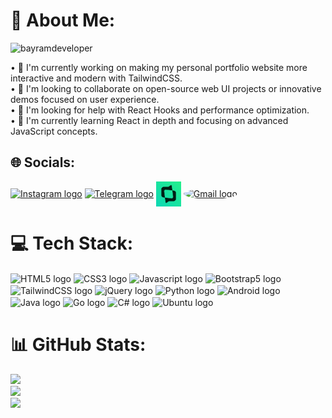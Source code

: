 # 💫 About Me:
<p align="left"> <img src="https://komarev.com/ghpvc/?username=bayramdeveloper&label=Profile%20views&color=0e75b6&style=flat" alt="bayramdeveloper" /> </p>
• 🔭 I'm currently working on making my personal portfolio website more interactive and modern with TailwindCSS.<br>• 👯 I'm looking to collaborate on open-source web UI projects or innovative demos focused on user experience.<br>• 🤝 I'm looking for help with React Hooks and performance optimization.<br>• 🌱 I'm currently learning React in depth and focusing on advanced JavaScript concepts.

## 🌐 Socials:
<p align="left">
<a href="https://instagram.com/bayramdeveloper" target="blank"><img align="center" src="https://img.icons8.com/?size=100&id=Xy10Jcu1L2Su&format=png&color=000000" alt="Instagram logo" height="40" width="40" /></a>
<a href="https://t.me/bayramdev" target="blank"><img align="center" src="https://img.icons8.com/?size=100&id=oWiuH0jFiU0R&format=png&color=000000" alt="Telegram logo" height="40" width="40" /></a>
<a href="https://tmstart.me/developer" target="blank"><img align="center" src="/start.png" alt="Telegram logo" height="40" width="40" /></a>
<a href="mailto:bayramcode0808@gmail.com" target="blank"><img style="border-radius:50%;" align="center" src="https://img.icons8.com/?size=100&id=P7UIlhbpWzZm&format=png&color=000000" alt="Gmail logo" height="40" width="40" /></a>
</p>

# 💻 Tech Stack:
<p align="left">
<img align="center" src="https://cdn.jsdelivr.net/gh/devicons/devicon@latest/icons/html5/html5-original.svg" alt="HTML5 logo" height="40" width="40" />
<img align="center" src="https://cdn.jsdelivr.net/gh/devicons/devicon@latest/icons/css3/css3-original.svg" alt="CSS3 logo" height="40" width="40" />
<img align="center" src="https://cdn.jsdelivr.net/gh/devicons/devicon@latest/icons/javascript/javascript-original.svg" alt="Javascript logo" height="40" width="40" />
<img align="center" src="https://cdn.jsdelivr.net/gh/devicons/devicon@latest/icons/bootstrap/bootstrap-original.svg" alt="Bootstrap5 logo" height="40" width="40" />
<img align="center" src="https://cdn.jsdelivr.net/gh/devicons/devicon@latest/icons/tailwindcss/tailwindcss-original.svg" alt="TailwindCSS logo" height="40" width="40" />
<img align="center" src="https://cdn.jsdelivr.net/gh/devicons/devicon@latest/icons/jquery/jquery-original.svg" alt="jQuery logo" height="40" width="40" />
<img align="center" src="https://cdn.jsdelivr.net/gh/devicons/devicon@latest/icons/python/python-original.svg" alt="Python logo" height="40" width="40" />
<img align="center" src="https://cdn.jsdelivr.net/gh/devicons/devicon@latest/icons/android/android-plain.svg" alt="Android logo" height="40" width="40" />
<img align="center" src="https://cdn.jsdelivr.net/gh/devicons/devicon@latest/icons/java/java-original.svg" alt="Java logo" height="40" width="40" />
<img align="center" src="https://cdn.jsdelivr.net/gh/devicons/devicon@latest/icons/go/go-original-wordmark.svg" alt="Go logo" height="40" width="40" />
<img align="center" src="https://cdn.jsdelivr.net/gh/devicons/devicon@latest/icons/csharp/csharp-original.svg" alt="C# logo" height="40" width="40" />
<img align="center" src="https://cdn.jsdelivr.net/gh/devicons/devicon@latest/icons/ubuntu/ubuntu-original.svg" alt="Ubuntu logo" height="40" width="40" />
</p>

# 📊 GitHub Stats:
![](https://github-readme-stats.vercel.app/api?username=BayramDeveloper&theme=dark&hide_border=false&include_all_commits=false&count_private=false)<br/>
![](https://nirzak-streak-stats.vercel.app/?user=BayramDeveloper&theme=dark&hide_border=false)<br/>
![](https://github-readme-stats.vercel.app/api/top-langs/?username=BayramDeveloper&theme=dark&hide_border=false&include_all_commits=false&count_private=false&layout=compact)
